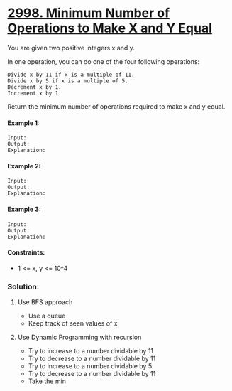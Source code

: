 ﻿# [2998. Minimum Number of Operations to Make X and Y Equal](https://leetcode.com/problems/minimum-number-of-operations-to-make-x-and-y-equal)

You are given two positive integers x and y.

In one operation, you can do one of the four following operations:

    Divide x by 11 if x is a multiple of 11.
    Divide x by 5 if x is a multiple of 5.
    Decrement x by 1.
    Increment x by 1.

Return the minimum number of operations required to make x and y equal.

#### Example 1:
```
Input: 
Output: 
Explanation:
``` 

#### Example 2:
```
Input: 
Output: 
Explanation:
``` 

#### Example 3:
```
Input: 
Output: 
Explanation:
```

#### Constraints:

- 1 <= x, y <= 10^4


### Solution:

1. Use BFS approach
   - Use a queue
   - Keep track of seen values of x 

2. Use Dynamic Programming with recursion
   - Try to increase to a number dividable by 11
   - Try to decrease to a number dividable by 11
   - Try to increase to a number dividable by 5
   - Try to decrease to a number dividable by 11
   - Take the min
